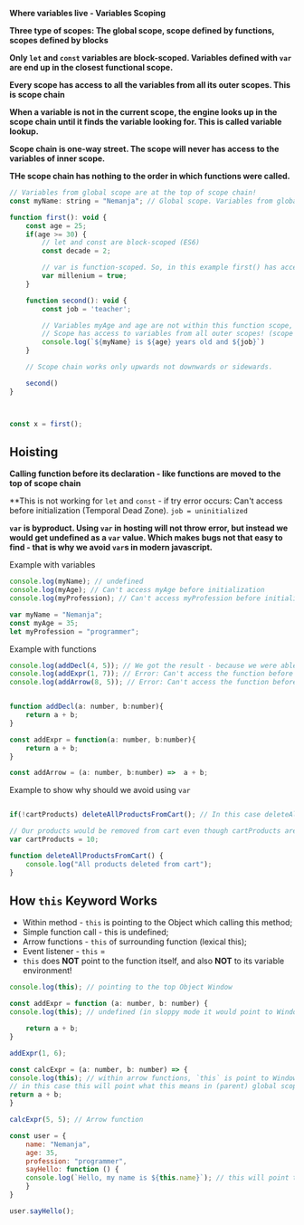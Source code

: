 **Where variables live - Variables Scoping**

**Three type of scopes: The global scope, scope defined by functions, scopes defined by blocks**

**Only `let` and `const` variables are block-scoped. Variables defined with `var` are end up in the closest functional scope.**

**Every scope has access to all the variables from all its outer scopes. This is scope chain**

**When a variable is not in the current scope, the engine looks up in the scope chain until it finds the variable looking for. This is called variable lookup.**

**Scope chain is one-way street. The scope will never has access to the variables of inner scope.**

**THe scope chain has nothing to the order in which functions were called.**

```js
// Variables from global scope are at the top of scope chain!
const myName: string = "Nemanja"; // Global scope. Variables from global scope are accessible from everywhere!

function first(): void {
    const age = 25;
    if(age >= 30) {
        // let and const are block-scoped (ES6)
        const decade = 2;

        // var is function-scoped. So, in this example first() has access to it and second() as well.
        var millenium = true;
    }

    function second(): void {
        const job = 'teacher';

        // Variables myAge and age are not within this function scope, so it will look up for them
        // Scope has access to variables from all outer scopes! (scope chain)
        console.log(`${myName} is ${age} years old and ${job}`)
    }

    // Scope chain works only upwards not downwards or sidewards.

    second()
}



const x = first();
```

## Hoisting

**Calling function before its declaration - like functions are moved to the top of scope chain**

**This is not working for `let` and `const` - if try error occurs: Can't access before initialization (Temporal Dead Zone). `job = uninitialized`

**`var` is byproduct. Using `var` in hosting will not throw error, but instead we would get undefined as a `var` value. Which makes bugs not that easy to find - that is why we avoid `var`s in modern javascript.**

Example with variables
```js
console.log(myName); // undefined
console.log(myAge); // Can't access myAge before initialization
console.log(myProfession); // Can't access myProfession before initialization

var myName = "Nemanja";
const myAge = 35;
let myProfession = "programmer";
```

Example with functions
```js
console.log(addDecl(4, 5)); // We got the result - because we were able to call function before its declaration
console.log(addExpr(1, 7)); // Error: Can't access the function before initialization
console.log(addArrow(8, 5)); // Error: Can't access the function before initialization


function addDecl(a: number, b:number){
    return a + b;
}

const addExpr = function(a: number, b:number){
    return a + b;
}

const addArrow = (a: number, b:number) =>  a + b;
```

Example to show why should we avoid using `var`
```js

if(!cartProducts) deleteAllProductsFromCart(); // In this case deleteAllProductsFromCart() is called, because `cartProducts` is set to undefined (due to how hoisting works with vars).

// Our products would be removed from cart even though cartProducts are set tot 10;
var cartProducts = 10;

function deleteAllProductsFromCart() {
    console.log("All products deleted from cart");
}
``` 
## How `this` Keyword Works

* Within method - `this` is pointing to the Object which calling this method;
* Simple function call - this is undefined;
* Arrow functions - `this` of surrounding function (lexical this);
* Event listener - `this` = <DOM element that handler is attached to>
* `this` does **NOT** point to the function itself, and also **NOT** to its variable environment!

```js
console.log(this); // pointing to the top Object Window

const addExpr = function (a: number, b: number) {
console.log(this); // undefined (in sloppy mode it would point to Window Object);

    return a + b;
}

addExpr(1, 6);

const calcExpr = (a: number, b: number) => {
console.log(this); // within arrow functions, `this` is point to Window Object; Depends on what `this` word is in parent scope
// in this case this will point what this means in (parent) global scope - Window Object
return a + b;
}

calcExpr(5, 5); // Arrow function

const user = {
    name: "Nemanja",
    age: 35,
    profession: "programmer",
    sayHello: function () {
    console.log(`Hello, my name is ${this.name}`); // this will point to the Object user (user.name);
    }
}

user.sayHello();
```
